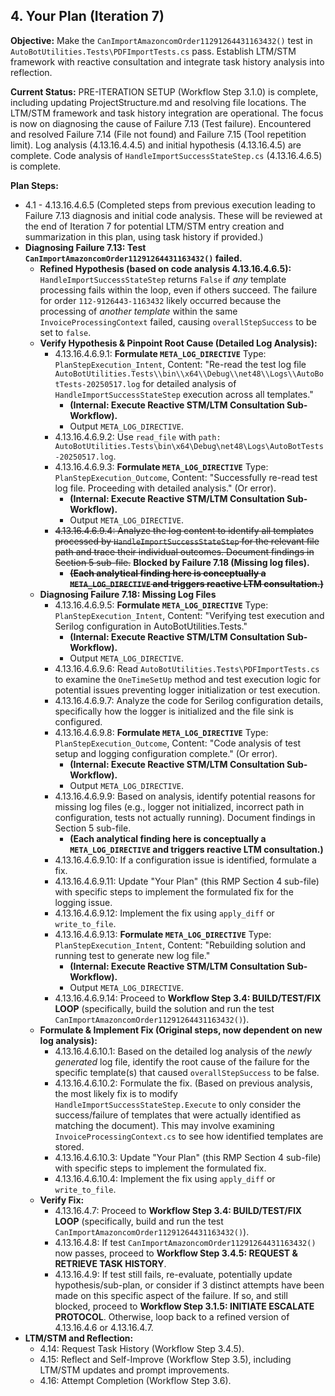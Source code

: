## 4. Your Plan (Iteration 7)

**Objective:** Make the `CanImportAmazoncomOrder11291264431163432()` test in `AutoBotUtilities.Tests\PDFImportTests.cs` pass. Establish LTM/STM framework with reactive consultation and integrate task history analysis into reflection.

**Current Status:** PRE-ITERATION SETUP (Workflow Step 3.1.0) is complete, including updating ProjectStructure.md and resolving file locations. The LTM/STM framework and task history integration are operational. The focus is now on diagnosing the cause of Failure 7.13 (Test failure). Encountered and resolved Failure 7.14 (File not found) and Failure 7.15 (Tool repetition limit). Log analysis (4.13.16.4.4.5) and initial hypothesis (4.13.16.4.5) are complete. Code analysis of `HandleImportSuccessStateStep.cs` (4.13.16.4.6.5) is complete.

**Plan Steps:**
*   4.1 - 4.13.16.4.6.5 (Completed steps from previous execution leading to Failure 7.13 diagnosis and initial code analysis. These will be reviewed at the end of Iteration 7 for potential LTM/STM entry creation and summarization in this plan, using task history if provided.)
*   **Diagnosing Failure 7.13: Test `CanImportAmazoncomOrder11291264431163432()` failed.**
    *   **Refined Hypothesis (based on code analysis 4.13.16.4.6.5):** `HandleImportSuccessStateStep` returns `False` if *any* template processing fails within the loop, even if others succeed. The failure for order `112-9126443-1163432` likely occurred because the processing of *another template* within the same `InvoiceProcessingContext` failed, causing `overallStepSuccess` to be set to `false`.
    *   **Verify Hypothesis & Pinpoint Root Cause (Detailed Log Analysis):**
        *   4.13.16.4.6.9.1: **Formulate `META_LOG_DIRECTIVE`** Type: `PlanStepExecution_Intent`, Content: "Re-read the test log file `AutoBotUtilities.Tests\\bin\\x64\\Debug\\net48\\Logs\\AutoBotTests-20250517.log` for detailed analysis of `HandleImportSuccessStateStep` execution across all templates."
            *   **(Internal: Execute Reactive STM/LTM Consultation Sub-Workflow).**
            *   Output `META_LOG_DIRECTIVE`.
        *   4.13.16.4.6.9.2: Use `read_file` with `path: AutoBotUtilities.Tests\bin\x64\Debug\net48\Logs\AutoBotTests-20250517.log`.
        *   4.13.16.4.6.9.3: **Formulate `META_LOG_DIRECTIVE`** Type: `PlanStepExecution_Outcome`, Content: "Successfully re-read test log file. Proceeding with detailed analysis." (Or error).
            *   **(Internal: Execute Reactive STM/LTM Consultation Sub-Workflow).**
            *   Output `META_LOG_DIRECTIVE`.
        *   ~~4.13.16.4.6.9.4: Analyze the log content to identify all templates processed by `HandleImportSuccessStateStep` for the relevant file path and trace their individual outcomes. Document findings in Section 5 sub-file.~~ **Blocked by Failure 7.18 (Missing log files).**
            *   ~~**(Each analytical finding here is conceptually a `META_LOG_DIRECTIVE` and triggers reactive LTM consultation.)**~~
    *   **Diagnosing Failure 7.18: Missing Log Files**
        *   4.13.16.4.6.9.5: **Formulate `META_LOG_DIRECTIVE`** Type: `PlanStepExecution_Intent`, Content: "Verifying test execution and Serilog configuration in AutoBotUtilities.Tests."
            *   **(Internal: Execute Reactive STM/LTM Consultation Sub-Workflow).**
            *   Output `META_LOG_DIRECTIVE`.
        *   4.13.16.4.6.9.6: Read `AutoBotUtilities.Tests\PDFImportTests.cs` to examine the `OneTimeSetUp` method and test execution logic for potential issues preventing logger initialization or test execution.
        *   4.13.16.4.6.9.7: Analyze the code for Serilog configuration details, specifically how the logger is initialized and the file sink is configured.
        *   4.13.16.4.6.9.8: **Formulate `META_LOG_DIRECTIVE`** Type: `PlanStepExecution_Outcome`, Content: "Code analysis of test setup and logging configuration complete." (Or error).
            *   **(Internal: Execute Reactive STM/LTM Consultation Sub-Workflow).**
            *   Output `META_LOG_DIRECTIVE`.
        *   4.13.16.4.6.9.9: Based on analysis, identify potential reasons for missing log files (e.g., logger not initialized, incorrect path in configuration, tests not actually running). Document findings in Section 5 sub-file.
            *   **(Each analytical finding here is conceptually a `META_LOG_DIRECTIVE` and triggers reactive LTM consultation.)**
        *   4.13.16.4.6.9.10: If a configuration issue is identified, formulate a fix.
        *   4.13.16.4.6.9.11: Update "Your Plan" (this RMP Section 4 sub-file) with specific steps to implement the formulated fix for the logging issue.
        *   4.13.16.4.6.9.12: Implement the fix using `apply_diff` or `write_to_file`.
        *   4.13.16.4.6.9.13: **Formulate `META_LOG_DIRECTIVE`** Type: `PlanStepExecution_Intent`, Content: "Rebuilding solution and running test to generate new log file."
            *   **(Internal: Execute Reactive STM/LTM Consultation Sub-Workflow).**
            *   Output `META_LOG_DIRECTIVE`.
        *   4.13.16.4.6.9.14: Proceed to **Workflow Step 3.4: BUILD/TEST/FIX LOOP** (specifically, build the solution and run the test `CanImportAmazoncomOrder11291264431163432()`).
    *   **Formulate & Implement Fix (Original steps, now dependent on new log analysis):**
        *   4.13.16.4.6.10.1: Based on the detailed log analysis of the *newly generated* log file, identify the root cause of the failure for the specific template(s) that caused `overallStepSuccess` to be false.
        *   4.13.16.4.6.10.2: Formulate the fix. (Based on previous analysis, the most likely fix is to modify `HandleImportSuccessStateStep.Execute` to only consider the success/failure of templates that were actually identified as matching the document). This may involve examining `InvoiceProcessingContext.cs` to see how identified templates are stored.
        *   4.13.16.4.6.10.3: Update "Your Plan" (this RMP Section 4 sub-file) with specific steps to implement the formulated fix.
        *   4.13.16.4.6.10.4: Implement the fix using `apply_diff` or `write_to_file`.
    *   **Verify Fix:**
        *   4.13.16.4.7: Proceed to **Workflow Step 3.4: BUILD/TEST/FIX LOOP** (specifically, build and run the test `CanImportAmazoncomOrder11291264431163432()`).
        *   4.13.16.4.8: If test `CanImportAmazoncomOrder11291264431163432()` now passes, proceed to **Workflow Step 3.4.5: REQUEST & RETRIEVE TASK HISTORY**.
        *   4.13.16.4.9: If test still fails, re-evaluate, potentially update hypothesis/sub-plan, or consider if 3 distinct attempts have been made on this specific aspect of the failure. If so, and still blocked, proceed to **Workflow Step 3.1.5: INITIATE ESCALATE PROTOCOL**. Otherwise, loop back to a refined version of 4.13.16.4.6 or 4.13.16.4.7.
*   **LTM/STM and Reflection:**
    *   4.14: Request Task History (Workflow Step 3.4.5).
    *   4.15: Reflect and Self-Improve (Workflow Step 3.5), including LTM/STM updates and prompt improvements.
    *   4.16: Attempt Completion (Workflow Step 3.6).